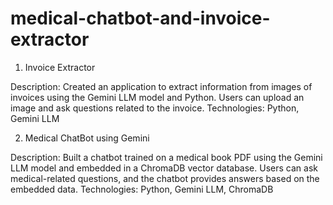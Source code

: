 # medical-chatbot-and-invoice-extractor
1. Invoice Extractor

Description: Created an application to extract information from images of invoices using the Gemini LLM model and Python. Users can upload an image and ask questions related to the invoice.
Technologies: Python, Gemini LLM


2. Medical ChatBot using Gemini

Description: Built a chatbot trained on a medical book PDF using the Gemini LLM model and embedded in a ChromaDB vector database. Users can ask medical-related questions, and the chatbot provides answers based on the embedded data.
Technologies: Python, Gemini LLM, ChromaDB

